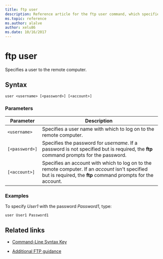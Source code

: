 ```yaml
---
title: ftp user
description: Reference article for the ftp user command, which specifies a user to the remote computer.
ms.topic: reference
ms.author: alalve
author: xelu86
ms.date: 10/16/2017
---
```



# ftp user



Specifies a user to the remote computer.

## Syntax

```
user <username> [<password>] [<account>]
```

### Parameters

| Parameter | Description |
| --------- | ----------- |
| `<username>` | Specifies a user name with which to log on to the remote computer. |
| `[<password>]` | Specifies the password for *username*. If a password is not specified but is required, the **ftp** command prompts for the password. |
| `[<account>]` | Specifies an account with which to log on to the remote computer. If an *account* isn't specified but is required, the **ftp** command prompts for the account. |

### Examples

To specify *User1* with the password *Password1*, type:

```
user User1 Password1
```

## Related links

- [Command-Line Syntax Key](command-line-syntax-key.md)

- [Additional FTP guidance](/previous-versions/orphan-topics/ws.10/cc756013(v=ws.10))
